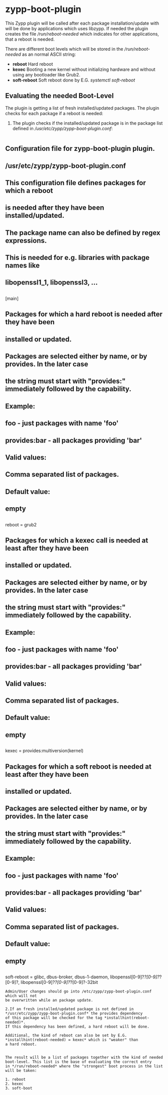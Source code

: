 # zypp-boot-plugin

This Zypp plugin will be called after each package installation/update with will be done
by applications which uses libzypp.
If needed the plugin creates the file */run/reboot-needed* which indicates
for other applications, that a reboot is needed.

There are different boot levels which will be stored in the */run/reboot-needed* as an normal
ASCII string:

* **reboot** Hard reboot
* **kexec** Booting a new kernel without initializing hardware and without using any bootloader like Grub2.
* **soft-reboot** Soft reboot done by E.G. *systemctl soft-reboot*

## Evaluating the needed Boot-Level

The plugin is getting a list of fresh installed/updated packages. The plugin
checks for each package if a reboot is needed:

1. The plugin checks if the installed/updated package is in the package list defined in */usr/etc/zypp/zypp-boot-plugin.conf*:

   ```
## Configuration file for zypp-boot-plugin plugin.
## /usr/etc/zypp/zypp-boot-plugin.conf
##
## This configuration file defines packages for which a reboot
## is needed after they have been installed/updated.
##
## The package name can also be defined by regex expressions.
## This is needed for e.g. libraries with package names like
## libopenssl1_1, libopenssl3, ...
##

[main]

##
## Packages for which a hard reboot is needed after they have been
## installed or updated.
##
## Packages are selected either by name, or by provides. In the later case
## the string must start with "provides:" immediately followed by the capability.
##
## Example:
##	foo				- just packages with name 'foo'
##	provides:bar                    - all packages providing 'bar'
##
## Valid values:
##	Comma separated list of packages.
##
## Default value:
##	empty
##
reboot = grub2

##
## Packages for which a kexec call is needed at least after they have been
## installed or updated.
##
## Packages are selected either by name, or by provides. In the later case
## the string must start with "provides:" immediately followed by the capability.
##
## Example:
##	foo				- just packages with name 'foo'
##	provides:bar                    - all packages providing 'bar'
##
## Valid values:
##	Comma separated list of packages.
##
## Default value:
##	empty
##
kexec = provides:multiversion(kernel)

##
## Packages for which a soft reboot is needed at least after they have been
## installed or updated.
##
## Packages are selected either by name, or by provides. In the later case
## the string must start with "provides:" immediately followed by the capability.
##
## Example:
##	foo				- just packages with name 'foo'
##	provides:bar                    - all packages providing 'bar'
##
## Valid values:
##	Comma separated list of packages.
##
## Default value:
##	empty
##
soft-reboot = glibc, dbus-broker, dbus-1-daemon, libopenssl[0-9]?_?[0-9]?_?[0-9]?, libopenssl[0-9]?_?[0-9]?_?[0-9]?-32bit


   ```
Admin/User changes should go into /etc/zypp/zypp-boot-plugin.conf which will not
be overwritten while an package update.

2.If an fresh installed/updated package is not defined in */usr/etc/zypp/zypp-boot-plugin.conf* the provides dependency
  of this package will be checked for the tag *installhint(reboot-needed)*.
  If this dependency has been defined, a hard reboot will be done.

  Additional, the kind of reboot can also be set by E.G. *installhint(reboot-needed) = kexec* which is "weaker" than
  a hard reboot.


The result will be a list of packages together with the kind of needed boot-level. This list is the base of evaluating the correct entry
in */run/reboot-needed* where the "strongest" boot process in the list will be taken:

1. reboot
2. kexec
3. soft-boot


